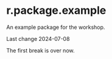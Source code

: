 # r.package.example


An example package for the workshop.

Last change 2024-07-08

The first break is over now.

